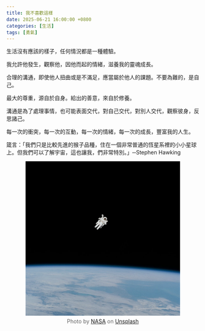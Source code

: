 ```yaml
---
title: 我不喜歡這樣
date: 2025-06-21 16:00:00 +0800
categories: [生活]
tags: [勇氣]
---
```


生活沒有應該的樣子，任何情況都是一種體驗。

我允許他發生，觀察他，因他而起的情緒，滋養我的靈魂成長。

合理的溝通，即使他人扭曲或是不滿足，應當屬於他人的課題。不要為難的，是自己。

最大的尊重，源自於自身。給出的善意，來自於修養。

溝通是為了處理事情，也可能表面交代，對自己交代，對別人交代，觀察彼身，反思諸己。

每一次的衝突，每一次的互動，每一次的情緒，每一次的成長，豐富我的人生。

箴言：「我們只是比較先進的猴子品種，住在一個非常普通的恆星系裡的小小星球上。但我們可以了解宇宙，這也讓我，們非常特別。」─Stephen Hawking

<div style="text-align: center;">
  <img src="/assets/img/posts/20250621.jpg" alt="我不喜歡這樣：所謂的成長，不是變得多厲害，而是學會怎麼不害怕─Andy老師" style="width: 80%; height: auto; display: block; margin: auto;" />
  <p style="font-size: 14px; color: #666; margin-top: 6px;">
      Photo by <a href="https://unsplash.com/@nasa?utm_content=creditCopyText&utm_medium=referral&utm_source=unsplash">NASA</a> on <a href="https://unsplash.com/photos/astronaut-in-spacesuit-floating-in-space-Yj1M5riCKk4?utm_content=creditCopyText&utm_medium=referral&utm_source=unsplash">Unsplash</a></p>
</div>

​      

